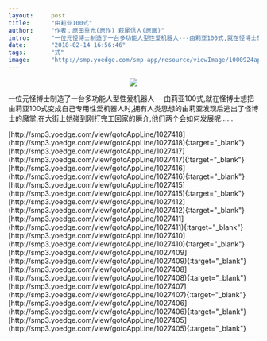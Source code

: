 ```yaml
---
layout:     post
title:      "由莉亚100式"
author:     "作者：原田重光(原作) 萩尾信人(原画)"
intro:      "一位元怪博士制造了一台多功能人型性爱机器人---由莉亚100式,就在怪博士想把由莉亚100式变成自己专用性爱机器人时,拥有人类思想的由莉亚发现后逃出了怪博士的魔掌,在大街上她碰到刚打完工回家的瞬介,他们两个会如何发展呢……"
date:       "2018-02-14 16:56:46"
tags:       "式"
image:      "http://smp.yoedge.com/smp-app/resource/viewImage/1000924appline.png"
---
```

<div style="text-align: center">
<p><img src="http://smp.yoedge.com/smp-app/resource/viewImage/1000924appline.png"/></p>
</div>
<p class="post-meta">
<span>一位元怪博士制造了一台多功能人型性爱机器人---由莉亚100式,就在怪博士想把由莉亚100式变成自己专用性爱机器人时,拥有人类思想的由莉亚发现后逃出了怪博士的魔掌,在大街上她碰到刚打完工回家的瞬介,他们两个会如何发展呢……</span>
</p>
[http://smp3.yoedge.com/view/gotoAppLine/1027418](http://smp3.yoedge.com/view/gotoAppLine/1027418){:target="_blank"}
[http://smp3.yoedge.com/view/gotoAppLine/1027417](http://smp3.yoedge.com/view/gotoAppLine/1027417){:target="_blank"}
[http://smp3.yoedge.com/view/gotoAppLine/1027416](http://smp3.yoedge.com/view/gotoAppLine/1027416){:target="_blank"}
[http://smp3.yoedge.com/view/gotoAppLine/1027415](http://smp3.yoedge.com/view/gotoAppLine/1027415){:target="_blank"}
[http://smp3.yoedge.com/view/gotoAppLine/1027412](http://smp3.yoedge.com/view/gotoAppLine/1027412){:target="_blank"}
[http://smp3.yoedge.com/view/gotoAppLine/1027411](http://smp3.yoedge.com/view/gotoAppLine/1027411){:target="_blank"}
[http://smp3.yoedge.com/view/gotoAppLine/1027410](http://smp3.yoedge.com/view/gotoAppLine/1027410){:target="_blank"}
[http://smp3.yoedge.com/view/gotoAppLine/1027409](http://smp3.yoedge.com/view/gotoAppLine/1027409){:target="_blank"}
[http://smp3.yoedge.com/view/gotoAppLine/1027408](http://smp3.yoedge.com/view/gotoAppLine/1027408){:target="_blank"}
[http://smp3.yoedge.com/view/gotoAppLine/1027407](http://smp3.yoedge.com/view/gotoAppLine/1027407){:target="_blank"}
[http://smp3.yoedge.com/view/gotoAppLine/1027406](http://smp3.yoedge.com/view/gotoAppLine/1027406){:target="_blank"}
[http://smp3.yoedge.com/view/gotoAppLine/1027405](http://smp3.yoedge.com/view/gotoAppLine/1027405){:target="_blank"}


